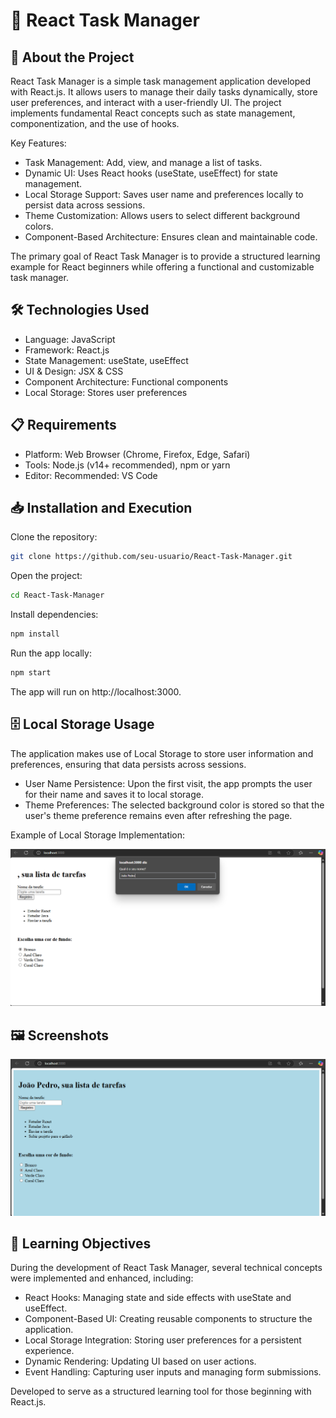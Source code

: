 # 📝 React Task Manager

## 🚀 About the Project
React Task Manager is a simple task management application developed with React.js. It allows users to manage their daily tasks dynamically, store user preferences, and interact with a user-friendly UI. The project implements fundamental React concepts such as state management, componentization, and the use of hooks.

Key Features:

- Task Management: Add, view, and manage a list of tasks.
- Dynamic UI: Uses React hooks (useState, useEffect) for state management.
- Local Storage Support: Saves user name and preferences locally to persist data across sessions.
- Theme Customization: Allows users to select different background colors.
- Component-Based Architecture: Ensures clean and maintainable code.

The primary goal of React Task Manager is to provide a structured learning example for React beginners while offering a functional and customizable task manager.

## 🛠 Technologies Used
- Language: JavaScript
- Framework: React.js
- State Management: useState, useEffect
- UI & Design: JSX & CSS
- Component Architecture: Functional components
- Local Storage: Stores user preferences

## 📋 Requirements
- Platform: Web Browser (Chrome, Firefox, Edge, Safari)
- Tools: Node.js (v14+ recommended), npm or yarn
- Editor: Recommended: VS Code

## 📥 Installation and Execution

Clone the repository:
```sh
git clone https://github.com/seu-usuario/React-Task-Manager.git
```

Open the project:
```sh
cd React-Task-Manager
```

Install dependencies:
```sh
npm install
```

Run the app locally:
```sh
npm start
```

The app will run on http://localhost:3000.

## 🗄️ Local Storage Usage
The application makes use of Local Storage to store user information and preferences, ensuring that data persists across sessions.

- User Name Persistence: Upon the first visit, the app prompts the user for their name and saves it to local storage.
- Theme Preferences: The selected background color is stored so that the user's theme preference remains even after refreshing the page.

Example of Local Storage Implementation:

![Local Storage](React-Task-Manager/assets/localStorage.png)

## 🖼️ Screenshots


![Home](React-Task-Manager/assets/home.png)


## 🎯 Learning Objectives
During the development of React Task Manager, several technical concepts were implemented and enhanced, including:

- React Hooks: Managing state and side effects with useState and useEffect.
- Component-Based UI: Creating reusable components to structure the application.
- Local Storage Integration: Storing user preferences for a persistent experience.
- Dynamic Rendering: Updating UI based on user actions.
- Event Handling: Capturing user inputs and managing form submissions.

Developed to serve as a structured learning tool for those beginning with React.js.

